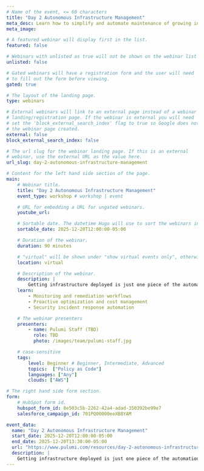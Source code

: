 ```yaml
---
# Name of the event, <= 60 characters
title: "Day 2 Autonomous Infrastructure Management"
meta_desc: Learn how to simplify and automate maintenance of growing infrastructure inventory with monitoring, remediation, and optimization workflows.
meta_image:

# A featured webinar will display first in the list.
featured: false

# Webinars with unlisted as true will not be shown on the webinar list
unlisted: false

# Gated webinars will have a registration form and the user will need
# to fill out the form before viewing.
gated: true

# The layout of the landing page.
type: webinars

# External webinars will link to an external page instead of a webinar
# landing/registration page. If the webinar is external you will need
# set the 'block_external_search_index' flag to true so Google does not index
# the webinar page created.
external: false
block_external_search_index: false

# The url slug for the webinar landing page. If this is an external
# webinar, use the external URL as the value here.
url_slug: day-2-autonomous-infrastructure-management

# Content for the left hand side section of the page.
main:
    # Webinar title.
    title: "Day 2 Autonomous Infrastructure Management"
    event_type: workshop # workshop | event

    # URL for embedding a URL for ungated webinars.
    youtube_url: 

    # Sortable date. The datetime Hugo will use to sort the webinars in date order.
    sortable_date: 2025-12-20T12:00:00-05:00

    # Duration of the webinar.
    duration: 90 minutes

    # "virtual" will be shown under "show virtual events only", otherwise shown as City, State (seattle, wa)
    location: virtual

    # Description of the webinar.
    description: |
        Getting infrastructure deployed is just one piece of the automation puzzle. The next question is: how do teams maintain a growing inventory of infrastructure in the long term? Infrastructure can drift from the latest standards due to manual intervention or the adoption of new, more stringent requirements. In this session, we'll dive into day 2 operations to show you how to simplify and automate maintenance - even as the number of resources you manage is expanding.
    learn:
        - Monitoring and remediation workflows
        - Proactive optimization and cost management
        - Security incident response automation

    # The webinar presenters
    presenters:
        - name: Pulumi Staff (TBD)
          role: TBD
          photo: /images/team/pulumi-staff.jpg

    # case-sensitive
    tags:
        level: Beginner # Beginner, Intermediate, Advanced
        topics:  ["Policy as Code"]
        languages: ["Any"]
        clouds: ["AWS"]

# The right hand side form section.
form:
    # HubSpot form id.
    hubspot_form_id: 8e503c5b-2262-42a4-adad-350392be99e7
    salesforce_campaign_id: 701PQ00000eeXB8YAM

event_data:
  name: "Day 2 Autonomous Infrastructure Management"
  start_date: 2025-12-20T12:00:00-05:00
  end_date: 2025-12-20T13:30:00-05:00
  url: "https://www.pulumi.com/resources/day-2-autonomous-infrastructure-management/"
  description: |
    Getting infrastructure deployed is just one piece of the automation puzzle. The next question is: how do teams maintain a growing inventory of infrastructure in the long term? Infrastructure can drift from the latest standards due to manual intervention or the adoption of new, more stringent requirements. In this session, we'll dive into day 2 operations to show you how to simplify and automate maintenance - even as the number of resources you manage is expanding.
---
```

